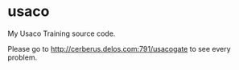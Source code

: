 usaco
=====

My Usaco Training source code.

Please go to http://cerberus.delos.com:791/usacogate to see every problem. 
